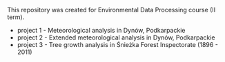 This repository was created for Environmental Data Processing course (II term).

  - project 1 - Meteorological analysis in Dynów, Podkarpackie
  - project 2 - Extended meteorological analysis in Dynów, Podkarpackie
  - project 3 - Tree growth analysis in Śnieżka Forest Inspectorate (1896 - 2011)

